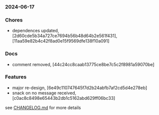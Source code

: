 ### 2024-06-17

### Chores
+ dependences updated, [2d60cde5b34a727ce7694b56b48d64b2e561f431], [11aa59e82b4c42f8ad0e15f9569dfe138f10a091]

### Docs
+ comment removed, [44c24cc8caab13775ce8be7c5c2f8981a59070be]

### Features
+ major re-design, [6e49c110747645f7d2b24abfb7af2cd5d4e278eb]
+ snack on no message received, [c0ac8c8498e65443b2db1c5162abd629ff06bc33]

see <a href='https://github.com/mrjackwills/flightbox_vue/blob/main/CHANGELOG.md'>CHANGELOG.md</a> for more details
